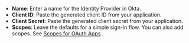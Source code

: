 * **Name**: Enter a name for the Identity Provider in Okta.
* **Client ID**: Paste the generated client ID from your <StackSnippet snippet="idp" inline /> application.
* **Client Secret**: Paste the generated client secret from your <StackSnippet snippet="idp" inline /> application.
* **Scopes**: Leave the defaults for a simple sign-in flow. You can also add scopes. See [Scopes for OAuth Apps](https://docs.github.com/en/developers/apps/building-oauth-apps/scopes-for-oauth-apps)
.
